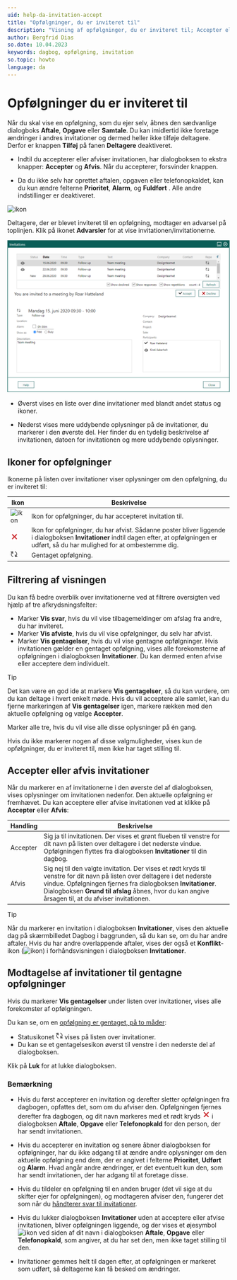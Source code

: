 ```yaml
---
uid: help-da-invitation-accept
title: "Opfølgninger, du er inviteret til"
description: "Visning af opfølgninger, du er inviteret til; Accepter eller afvis invitationer"
author: Bergfrid Dias
so.date: 10.04.2023
keywords: dagbog, opfølgning, invitation
so.topic: howto
language: da
---
```


# Opfølgninger du er inviteret til

Når du skal vise en opfølgning, som du ejer selv, åbnes den sædvanlige dialogboks **Aftale**, **Opgave** eller **Samtale**. Du kan imidlertid ikke foretage ændringer i andres invitationer og dermed heller ikke tilføje deltagere. Derfor er knappen **Tilføj** på fanen **Deltagere** deaktiveret.

* Indtil du accepterer eller afviser invitationen, har dialogboksen to ekstra knapper: **Accepter** og **Afvis**. Når du accepterer, forsvinder knappen.

* Da du ikke selv har oprettet aftalen, opgaven eller telefonopkaldet, kan du kun ændre felterne **Prioritet**, **Alarm**, og **Fuldført** . Alle andre indstillinger er deaktiveret.

![ikon][img1]

Deltagere, der er blevet inviteret til en opfølgning, modtager en advarsel på toplinjen. Klik på ikonet **Advarsler** for at vise invitationen/invitationerne.

![Modtag invitationer -screenshot][img2]

* Øverst vises en liste over dine invitationer med blandt andet status og ikoner.

* Nederst vises mere uddybende oplysninger på de invitationer, du markerer i den øverste del. Her finder du en tydelig beskrivelse af invitationen, datoen for invitationen og mere uddybende oplysninger.

## Ikoner for opfølgninger

Ikonerne på listen over invitationer viser oplysninger om den opfølgning, du er inviteret til:

| Ikon | Beskrivelse |
|---|---|
| ![ikon][img3] | Ikon for opfølgninger, du har accepteret invitation til. |
| ![ikon][img4] | Ikon for opfølgninger, du har afvist. Sådanne poster bliver liggende i dialogboksen **Invitationer** indtil dagen efter, at opfølgningen er udført, så du har mulighed for at ombestemme dig. |
| ![ikon][img5] | Gentaget opfølgning. |

## Filtrering af visningen

Du kan få bedre overblik over invitationerne ved at filtrere oversigten ved hjælp af tre afkrydsningsfelter:

* Marker **Vis svar**, hvis du vil vise tilbagemeldinger om afslag fra andre, du har inviteret.
* Marker **Vis afviste**, hvis du vil vise opfølgninger, du selv har afvist.
* Marker **Vis gentagelser**, hvis du vil vise gentagne opfølgninger. Hvis invitationen gælder en gentaget opfølgning, vises alle forekomsterne af opfølgningen i dialogboksen **Invitationer**. Du kan dermed enten afvise eller acceptere dem individuelt.

> [!TIP]
> Det kan være en god ide at markere **Vis gentagelser**, så du kan vurdere, om du kan deltage i hvert enkelt møde. Hvis du vil acceptere alle samlet, kan du fjerne markeringen af **Vis gentagelser** igen, markere rækken med den aktuelle opfølgning og vælge **Accepter**.

Marker alle tre, hvis du vil vise alle disse oplysninger på én gang.

Hvis du ikke markerer nogen af disse valgmuligheder, vises kun de opfølgninger, du er inviteret til, men ikke har taget stilling til.

## <a id="accept" />Accepter eller afvis invitationer

Når du markerer en af invitationerne i den øverste del af dialogboksen, vises oplysninger om invitationen nedenfor. Den aktuelle opfølgning er fremhævet. Du kan acceptere eller afvise invitationen ved at klikke på **Accepter** eller **Afvis**:

| Handling | Beskrivelse |
|---|---|
| Accepter | Sig ja til invitationen. Der vises et grønt flueben til venstre for dit navn på listen over deltagere i det nederste vindue. Opfølgningen flyttes fra dialogboksen **Invitationer** til din dagbog. |
| Afvis | Sig nej til den valgte invitation. Der vises et rødt kryds til venstre for dit navn på listen over deltagere i det nederste vindue. Opfølgningen fjernes fra dialogboksen **Invitationer**. Dialogboksen **Grund til afslag** åbnes, hvor du kan angive årsagen til, at du afviser invitationen. |

> [!TIP]
> Når du markerer en invitation i dialogboksen **Invitationer**, vises den aktuelle dag på skærmbilledet Dagbog i baggrunden, så du kan se, om du har andre aftaler.
Hvis du har andre overlappende aftaler, vises der også et **Konflikt**-ikon (![ikon][img6]) i forhåndsvisningen i dialogboksen **Invitationer**.

## Modtagelse af invitationer til gentagne opfølgninger

Hvis du markerer **Vis gentagelser** under listen over invitationer, vises alle forekomster af opfølgningen.

Du kan se, om en [opfølgning er gentaget, på to måder][3]:

* Statusikonet ![ikon][img5] vises på listen over invitationer.
* Du kan se et gentagelsesikon øverst til venstre i den nederste del af dialogboksen.

Klik på **Luk** for at lukke dialogboksen.

### Bemærkning

* Hvis du først accepterer en invitation og derefter sletter opfølgningen fra dagbogen, opfattes det, som om du afviser den. Opfølgningen fjernes derefter fra dagbogen, og dit navn markeres med et rødt kryds ![ikon][img4] i dialogboksen **Aftale**, **Opgave** eller **Telefonopkald** for den person, der har sendt invitationen.

* Hvis du accepterer en invitation og senere åbner dialogboksen for opfølgninger, har du ikke adgang til at ændre andre oplysninger om den aktuelle opfølgning end dem, der er angivet i felterne **Prioritet**, **Udført** og **Alarm**. Hvad angår andre ændringer, er det eventuelt kun den, som har sendt invitationen, der har adgang til at foretage disse.

* Hvis du tildeler en opfølgning til en anden bruger (det vil sige at du skifter ejer for opfølgningen), og modtageren afviser den, fungerer det som når du [håndterer svar til invitationer][4].

* Hvis du lukker dialogboksen **Invitationer** uden at acceptere eller afvise invitationen, bliver opfølgningen liggende, og der vises et øjesymbol ![ikon][img7] ved siden af dit navn i dialogboksen **Aftale**, **Opgave** eller **Telefonopkald**, som angiver, at du har set den, men ikke taget stilling til den.

* Invitationer gemmes helt til dagen efter, at opfølgningen er markeret som udført, så deltagerne kan få besked om ændringer.

[3]: ../recurrence/index.md
[4]: ../follow-up-assign.md

<!-- Referenced images -->
[img1]: ../../../../media/icons/notice-new.png
[img2]: ../../../../media/loc/en/diary/invitation.png
[img3]: ../../../../../common/icons/check-black.png
[img4]: ../../../../../common/icons/reject-appointment-icon.png
[img5]: ../../../../media/icons/recurring-booking-assignment.png
[img6]: ../../../../../common/icons/warning-red.png
[img7]: ../../../../../common/icons/assignment-seen.png
